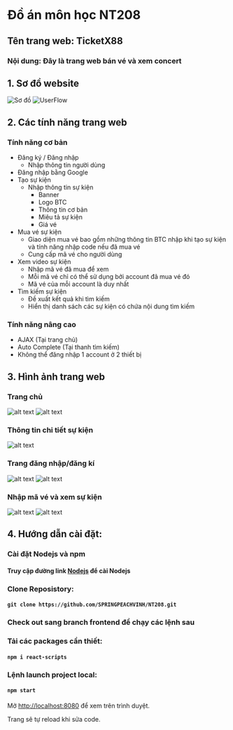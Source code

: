 # Đồ án môn học NT208

## Tên trang web: TicketX88
### Nội dung: Đây là trang web bán vé và xem concert

## 1. Sơ đồ website
![Sơ đồ](/Sơ%20đồ%20website-1.png)
![UserFlow](/Sơ%20đồ%20website-2.png)

## 2. Các tính năng trang web
### Tính năng cơ bản
* Đăng ký / Đăng nhập
    - Nhập thông tin người dùng
* Đăng nhập bằng Google
* Tạo sự kiện
    - Nhập thông tin sự kiện
        - Banner
        - Logo BTC
        - Thông tin cơ bản
        - Miêu tả sự kiện
        - Giá vé
* Mua vé sự kiện
    - Giao diện mua vé bao gồm những thông tin BTC nhập khi tạo sự kiện và tính năng nhập code nếu đã mua vé
    - Cung cấp mã vé cho người dùng
* Xem video sự kiện
    - Nhập mã vé đã mua để xem
    - Mỗi mã vé chỉ có thể sử dụng bởi account đã mua vé đó
    - Mã vé của mỗi account là duy nhất
* Tìm kiếm sự kiện
    - Đề xuất kết quả khi tìm kiếm
    - Hiển thị danh sách các sự kiện có chứa nội dung tìm kiếm
### Tính năng nâng cao
- AJAX (Tại trang chủ)
- Auto Complete (Tại thanh tìm kiếm)
- Không thể đăng nhập 1 account ở 2 thiết bị

## 3. Hình ảnh trang web
### Trang chủ
![alt text](image.png)
![alt text](image-2.png)
### Thông tin chi tiết sự kiện
![alt text](image-1.png)
### Trang đăng nhập/đăng kí
![alt text](image-3.png)
![alt text](image-4.png)
### Nhập mã vé và xem sự kiện
![alt text](image-5.png)
![alt text](image-6.png)
## 4. Hướng dẫn cài đặt:
### Cài đặt Nodejs và npm
#### Truy cập đường link [Nodejs](https://nodejs.org/en/) để cài Nodejs

### Clone Reposistory:

#### `git clone https://github.com/SPRINGPEACHVINH/NT208.git`

### Check out sang branch frontend để chạy các lệnh sau

### Tải các packages cần thiết:

#### `npm i react-scripts`

### Lệnh launch project local:

#### `npm start`

Mở [http://localhost:8080](http://localhost:8080) để xem trên trình duyệt.

Trang sẽ tự reload khi sửa code.
